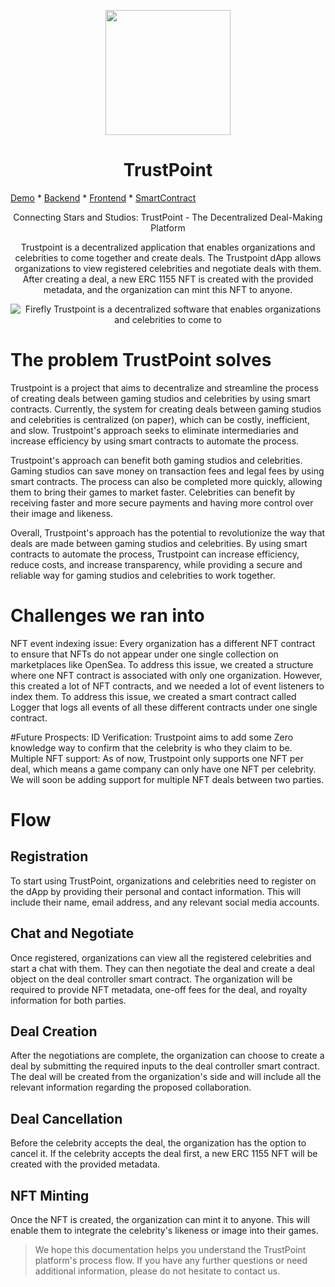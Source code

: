 <p align="center">
  <a href="https://ant.design">
    <img width="200" src="https://github.com/ayushete02/gaming-studios/assets/75811912/bf5eded7-e294-41a7-a171-9d7a1ece4066">
  </a>
</p>


<h1 align="center">TrustPoint</h1>

[Demo](https://youtu.be/xo0mBpDjMbA) * [Backend](https://github.com/ayushete02/gaming-studios/tree/master/Backend) * [Frontend](https://github.com/ayushete02/gaming-studios/tree/master/Frontend) * [SmartContract](https://github.com/ayushete02/gaming-studios/tree/master/Smart-Contract)

<div align="center">
  
Connecting Stars and Studios: TrustPoint - The Decentralized Deal-Making Platform



Trustpoint is a decentralized application that enables organizations and celebrities to come together and create deals. The Trustpoint dApp allows organizations to view registered celebrities and negotiate deals with them. After creating a deal, a new ERC 1155 NFT is created with the provided metadata, and the organization can mint this NFT to anyone.

![Firefly Trustpoint is a decentralized software that enables organizations and celebrities to come to](https://github.com/ayushete02/gaming-studios/assets/75811912/633e1101-9c58-4f9b-9272-e74c2ace3fd3)

  </div>
  
# The problem TrustPoint solves
Trustpoint is a project that aims to decentralize and streamline the process of creating deals between gaming studios and celebrities by using smart contracts. Currently, the system for creating deals between gaming studios and celebrities is centralized (on paper), which can be costly, inefficient, and slow. Trustpoint's approach seeks to eliminate intermediaries and increase efficiency by using smart contracts to automate the process.

Trustpoint's approach can benefit both gaming studios and celebrities. Gaming studios can save money on transaction fees and legal fees by using smart contracts. The process can also be completed more quickly, allowing them to bring their games to market faster. Celebrities can benefit by receiving faster and more secure payments and having more control over their image and likeness.

Overall, Trustpoint's approach has the potential to revolutionize the way that deals are made between gaming studios and celebrities. By using smart contracts to automate the process, Trustpoint can increase efficiency, reduce costs, and increase transparency, while providing a secure and reliable way for gaming studios and celebrities to work together.

# Challenges we ran into
NFT event indexing issue: Every organization has a different NFT contract to ensure that NFTs do not appear under one single collection on marketplaces like OpenSea. To address this issue, we created a structure where one NFT contract is associated with only one organization. However, this created a lot of NFT contracts, and we needed a lot of event listeners to index them. To address this issue, we created a smart contract called Logger that logs all events of all these different contracts under one single contract.

#Future Prospects:
ID Verification: Trustpoint aims to add some Zero knowledge way to confirm that the celebrity is who they claim to be.
Multiple NFT support: As of now, Trustpoint only supports one NFT per deal, which means a game company can only have one NFT per celebrity. We will soon be adding support for multiple NFT deals between two parties.

# Flow 

## Registration
To start using TrustPoint, organizations and celebrities need to register on the dApp by providing their personal and contact information. This will include their name, email address, and any relevant social media accounts.

## Chat and Negotiate
Once registered, organizations can view all the registered celebrities and start a chat with them. They can then negotiate the deal and create a deal object on the deal controller smart contract. The organization will be required to provide NFT metadata, one-off fees for the deal, and royalty information for both parties.

## Deal Creation
After the negotiations are complete, the organization can choose to create a deal by submitting the required inputs to the deal controller smart contract. The deal will be created from the organization's side and will include all the relevant information regarding the proposed collaboration.

## Deal Cancellation
Before the celebrity accepts the deal, the organization has the option to cancel it. If the celebrity accepts the deal first, a new ERC 1155 NFT will be created with the provided metadata.

## NFT Minting
Once the NFT is created, the organization can mint it to anyone. This will enable them to integrate the celebrity's likeness or image into their games.

> We hope this documentation helps you understand the TrustPoint platform's process flow. If you have any further questions or need additional information, please do not hesitate to contact us.

